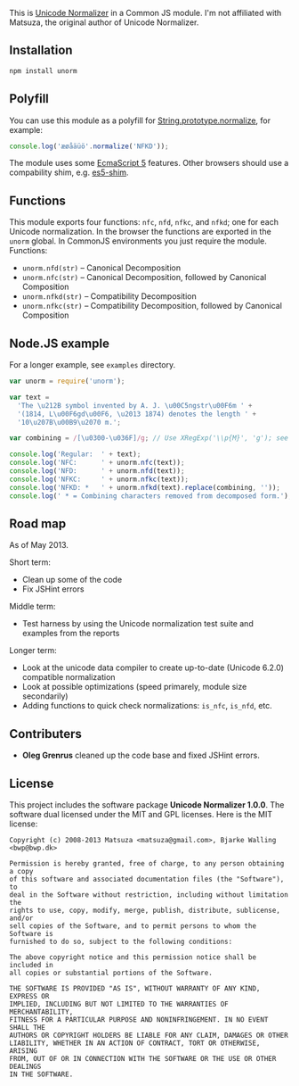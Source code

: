 This is [Unicode Normalizer] in a Common JS module. I'm not affiliated with Matsuza, the original author of Unicode Normalizer.


Installation
------------

```bash
npm install unorm
```

Polyfill
--------

You can use this module as a polyfill for [String.prototype.normalize], for example:

```javascript
console.log('æøåäüö'.normalize('NFKD'));
```

The module uses some [EcmaScript 5](http://kangax.github.io/es5-compat-table/) features. Other browsers should use a compability shim, e.g. [es5-shim](https://github.com/kriskowal/es5-shim).

Functions
---------

This module exports four functions: `nfc`, `nfd`, `nfkc`, and `nfkd`; one for each Unicode normalization. In the browser the functions are exported in the `unorm` global. In CommonJS environments you just require the module. Functions:

 *  `unorm.nfd(str)` – Canonical Decomposition
 *  `unorm.nfc(str)` – Canonical Decomposition, followed by Canonical Composition
 *  `unorm.nfkd(str)` – Compatibility Decomposition
 *  `unorm.nfkc(str)` – Compatibility Decomposition, followed by Canonical Composition


Node.JS example
---------------

For a longer example, see `examples` directory.

```javascript
var unorm = require('unorm');

var text =
  'The \u212B symbol invented by A. J. \u00C5ngstr\u00F6m ' +
  '(1814, L\u00F6gd\u00F6, \u2013 1874) denotes the length ' +
  '10\u207B\u00B9\u2070 m.';

var combining = /[\u0300-\u036F]/g; // Use XRegExp('\\p{M}', 'g'); see example.js.

console.log('Regular:  ' + text);
console.log('NFC:      ' + unorm.nfc(text));
console.log('NFD:      ' + unorm.nfd(text));
console.log('NFKC:     ' + unorm.nfkc(text));
console.log('NFKD: *   ' + unorm.nfkd(text).replace(combining, ''));
console.log(' * = Combining characters removed from decomposed form.');
```


Road map
--------

As of May 2013.

Short term:
- Clean up some of the code
- Fix JSHint errors

Middle term:
- Test harness by using the Unicode normalization test suite and examples from the reports

Longer term:
- Look at the unicode data compiler to create up-to-date (Unicode 6.2.0) compatible normalization
- Look at possible optimizations (speed primarely, module size secondarily)
- Adding functions to quick check normalizations: `is_nfc`, `is_nfd`, etc.


Contributers
------------

 - **Oleg Grenrus** cleaned up the code base and fixed JSHint errors.


License
-------

This project includes the software package **Unicode Normalizer 1.0.0**. The
software dual licensed under the MIT and GPL licenses. Here is the MIT license:

    Copyright (c) 2008-2013 Matsuza <matsuza@gmail.com>, Bjarke Walling <bwp@bwp.dk>
    
    Permission is hereby granted, free of charge, to any person obtaining a copy
    of this software and associated documentation files (the "Software"), to
    deal in the Software without restriction, including without limitation the
    rights to use, copy, modify, merge, publish, distribute, sublicense, and/or
    sell copies of the Software, and to permit persons to whom the Software is
    furnished to do so, subject to the following conditions:
    
    The above copyright notice and this permission notice shall be included in
    all copies or substantial portions of the Software.
    
    THE SOFTWARE IS PROVIDED "AS IS", WITHOUT WARRANTY OF ANY KIND, EXPRESS OR
    IMPLIED, INCLUDING BUT NOT LIMITED TO THE WARRANTIES OF MERCHANTABILITY,
    FITNESS FOR A PARTICULAR PURPOSE AND NONINFRINGEMENT. IN NO EVENT SHALL THE
    AUTHORS OR COPYRIGHT HOLDERS BE LIABLE FOR ANY CLAIM, DAMAGES OR OTHER
    LIABILITY, WHETHER IN AN ACTION OF CONTRACT, TORT OR OTHERWISE, ARISING
    FROM, OUT OF OR IN CONNECTION WITH THE SOFTWARE OR THE USE OR OTHER DEALINGS
    IN THE SOFTWARE.


[Unicode Normalizer]: http://coderepos.org/share/browser/lang/javascript/UnicodeNormalizer
[String.prototype.normalize]: http://people.mozilla.org/~jorendorff/es6-draft.html#sec-15.5.3.26
